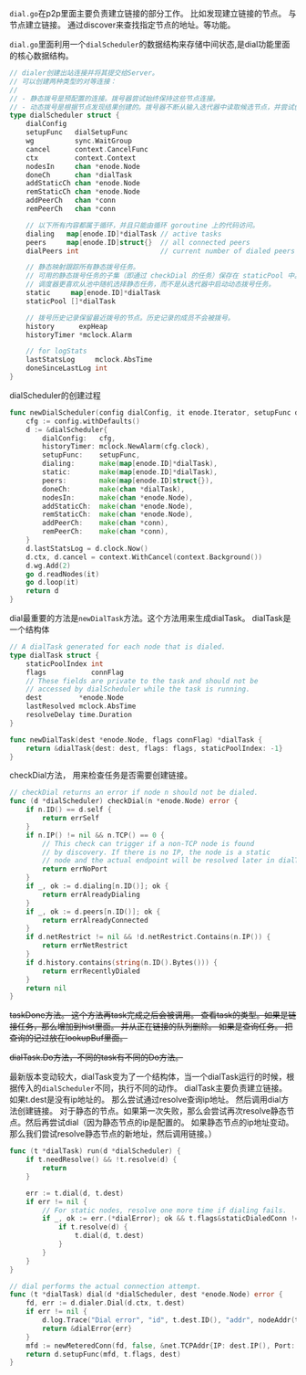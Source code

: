 `dial.go`在p2p里面主要负责建立链接的部分工作。 比如发现建立链接的节点。 与节点建立链接。 通过discover来查找指定节点的地址。等功能。

`dial.go`里面利用一个`dialScheduler`的数据结构来存储中间状态,是dial功能里面的核心数据结构。
```go
// dialer创建出站连接并将其提交给Server。
// 可以创建两种类型的对等连接：
//
// - 静态拨号是预配置的连接。拨号器尝试始终保持这些节点连接。
// - 动态拨号是根据节点发现结果创建的。拨号器不断从输入迭代器中读取候选节点，并尝试创建对等连接以连接通过迭代器到达的节点。
type dialScheduler struct {
	dialConfig
	setupFunc   dialSetupFunc
	wg          sync.WaitGroup
	cancel      context.CancelFunc
	ctx         context.Context
	nodesIn     chan *enode.Node
	doneCh      chan *dialTask
	addStaticCh chan *enode.Node
	remStaticCh chan *enode.Node
	addPeerCh   chan *conn
	remPeerCh   chan *conn

	// 以下所有内容都属于循环，并且只能由循环 goroutine 上的代码访问。
	dialing   map[enode.ID]*dialTask // active tasks
	peers     map[enode.ID]struct{}  // all connected peers
	dialPeers int                    // current number of dialed peers

	// 静态映射跟踪所有静态拨号任务。
	// 可用的静态拨号任务的子集（即通过 checkDial 的任务）保存在 staticPool 中。
	// 调度器更喜欢从池中随机选择静态任务，而不是从迭代器中启动动态拨号任务。
	static     map[enode.ID]*dialTask
	staticPool []*dialTask

	// 拨号历史记录保留最近拨号的节点。历史记录的成员不会被拨号。
	history      expHeap
	historyTimer *mclock.Alarm

	// for logStats
	lastStatsLog     mclock.AbsTime
	doneSinceLastLog int
}
```

dialScheduler的创建过程
```go
func newDialScheduler(config dialConfig, it enode.Iterator, setupFunc dialSetupFunc) *dialScheduler {
	cfg := config.withDefaults()
	d := &dialScheduler{
		dialConfig:   cfg,
		historyTimer: mclock.NewAlarm(cfg.clock),
		setupFunc:    setupFunc,
		dialing:      make(map[enode.ID]*dialTask),
		static:       make(map[enode.ID]*dialTask),
		peers:        make(map[enode.ID]struct{}),
		doneCh:       make(chan *dialTask),
		nodesIn:      make(chan *enode.Node),
		addStaticCh:  make(chan *enode.Node),
		remStaticCh:  make(chan *enode.Node),
		addPeerCh:    make(chan *conn),
		remPeerCh:    make(chan *conn),
	}
	d.lastStatsLog = d.clock.Now()
	d.ctx, d.cancel = context.WithCancel(context.Background())
	d.wg.Add(2)
	go d.readNodes(it)
	go d.loop(it)
	return d
}
```

dial最重要的方法是`newDialTask`方法。这个方法用来生成dialTask。 dialTask是一个结构体
```go
// A dialTask generated for each node that is dialed.
type dialTask struct {
	staticPoolIndex int
	flags           connFlag
	// These fields are private to the task and should not be
	// accessed by dialScheduler while the task is running.
	dest         *enode.Node
	lastResolved mclock.AbsTime
	resolveDelay time.Duration
}

func newDialTask(dest *enode.Node, flags connFlag) *dialTask {
    return &dialTask{dest: dest, flags: flags, staticPoolIndex: -1}
}
```

checkDial方法， 用来检查任务是否需要创建链接。
```go
// checkDial returns an error if node n should not be dialed.
func (d *dialScheduler) checkDial(n *enode.Node) error {
	if n.ID() == d.self {
		return errSelf
	}
	if n.IP() != nil && n.TCP() == 0 {
		// This check can trigger if a non-TCP node is found
		// by discovery. If there is no IP, the node is a static
		// node and the actual endpoint will be resolved later in dialTask.
		return errNoPort
	}
	if _, ok := d.dialing[n.ID()]; ok {
		return errAlreadyDialing
	}
	if _, ok := d.peers[n.ID()]; ok {
		return errAlreadyConnected
	}
	if d.netRestrict != nil && !d.netRestrict.Contains(n.IP()) {
		return errNetRestrict
	}
	if d.history.contains(string(n.ID().Bytes())) {
		return errRecentlyDialed
	}
	return nil
}
```

~~taskDone方法。 这个方法再task完成之后会被调用。 查看task的类型。如果是链接任务，那么增加到hist里面。 并从正在链接的队列删除。 如果是查询任务。 把查询的记过放在lookupBuf里面。~~

~~dialTask.Do方法，不同的task有不同的Do方法。~~

最新版本变动较大，dialTask变为了一个结构体，当一个dialTask运行的时候，根据传入的`dialScheduler`不同，执行不同的动作。
dialTask主要负责建立链接。 如果t.dest是没有ip地址的。 那么尝试通过resolve查询ip地址。 然后调用dial方法创建链接。 对于静态的节点。如果第一次失败，那么会尝试再次resolve静态节点。然后再尝试dial（因为静态节点的ip是配置的。 如果静态节点的ip地址变动。那么我们尝试resolve静态节点的新地址，然后调用链接。）
```go
func (t *dialTask) run(d *dialScheduler) {
	if t.needResolve() && !t.resolve(d) {
		return
	}

	err := t.dial(d, t.dest)
	if err != nil {
		// For static nodes, resolve one more time if dialing fails.
		if _, ok := err.(*dialError); ok && t.flags&staticDialedConn != 0 {
			if t.resolve(d) {
				t.dial(d, t.dest)
			}
		}
	}
}

// dial performs the actual connection attempt.
func (t *dialTask) dial(d *dialScheduler, dest *enode.Node) error {
    fd, err := d.dialer.Dial(d.ctx, t.dest)
    if err != nil {
        d.log.Trace("Dial error", "id", t.dest.ID(), "addr", nodeAddr(t.dest), "conn", t.flags, "err", cleanupDialErr(err))
        return &dialError{err}
    }
    mfd := newMeteredConn(fd, false, &net.TCPAddr{IP: dest.IP(), Port: dest.TCP()})
    return d.setupFunc(mfd, t.flags, dest)
}
```



































